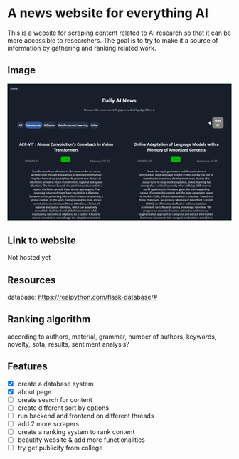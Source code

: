 # A news website for everything AI

This is a website for scraping content related to AI research so that it can be more accessible to researchers.
The goal is to try to make it a source of information by gathering and ranking related work.

## Image

<img src="https://github.com/YHL04/newswebsite/blob/main/img/img.png" alt="drawing" width="600"/>



## Link to website

Not hosted yet

## Resources

database: https://realpython.com/flask-database/#

## Ranking algorithm

according to authors, material, grammar, 
number of authors, keywords, novelty, 
sota, results, sentiment analysis?

## Features

- [X] create a database system
- [X] about page
- [ ] create search for content
- [ ] create different sort by options
- [ ] run backend and frontend on different threads
- [ ] add 2 more scrapers
- [ ] create a ranking system to rank content
- [ ] beautify website & add more functionalities
- [ ] try get publicity from college